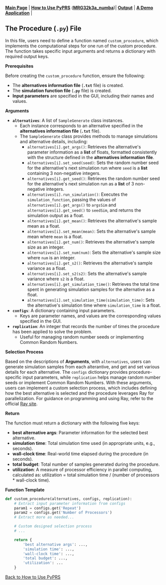 [**Main Page**](../README.md) | [**How to Use PyPRS**](How%20to%20Use%20PyPRS.md) ([**MRG32k3a_numba**](MRG32k3a_numba.md))| [**Output**](Output.md) | [**A Demo Application**](A%20Demo%20Application.md) |

## The Procedure (`.py`) File

In this file, users need to define a function named `custom_procedure`, which implements the computational steps for one run of the custom procedure. The function takes specific input arguments and returns a dictionary with required output keys. 

**Prerequisites**

Before creating the `custom_procedure` function, ensure the following:
- The **alternatives information file** (**`.txt`** file) is created.
- The **simulation function file** (**`.py`** file) is created.
- **Input parameters** are specified in the GUI, including their names and values.

**Arguments**
- **`alternatives`**: A list of `SampleGenerate` class instances.
  - Each instance corresponds to an alternative specified in the **alternatives information file** (**`.txt`** file).
  - The `SampleGenerate` class provides methods to manage simulations and alternative details, including:
    - `alternatives[i].get_args()`: Retrieves the alternative's parameter information as a **list** of floats, formatted consistently with the structure defined in the **alternatives information file**.
    - `alternatives[i].set_seed(seed)`: Sets the random number seed for the alternative's next simulation run where `seed` is a **list** containing 3 non-negative integers.
    - `alternatives[i].get_seed()`: Retrieves the random number seed for the alternative's next simulation run as a **list** of 3 non-negative integers.
    - `alternatives[i].run_simulation()`: Executes the `simulation_function`, passing the values of `alternatives[i].get_args()` to `argsSim` and `alternatives[i].get_seed()` to `seedSim`, and returns the simulation output as a float.
    - `alternatives[i].get_mean()`: Retrieves the alternative's sample mean as a float.
    - `alternatives[i].set_mean(mean)`: Sets the alternative's sample mean where `mean` is a float.
    - `alternatives[i].get_num()`: Retrieves the alternative's sample size as an integer.
    - `alternatives[i].set_num(num)`: Sets the alternative's sample size where `num` is an integer.
    - `alternatives[i].get_s2()`: Retrieves the alternative's sample variance as a float.
    - `alternatives[i].set_s2(s2)`: Sets the alternative's sample variance where `s2` is a float.
    - `alternatives[i].get_simulation_time()`: Retrieves the total time spent in generating simulation samples for the alternative as a float.
    - `alternatives[i].set_simulation_time(simulation_time)`: Sets the alternative's simulation time where `simulation_time` is a float.
- **`configs`**: A dictionary containing input parameters.
  - Keys are parameter names, and values are the corresponding values specified in the GUI.
- **`replication`**: An integer that records the number of times the procedure has been applied to solve the problem.
  - Useful for managing random number seeds or implementing Common Random Numbers.
 
**Selection Process**

Based on the descriptions of **Arguments**, with `alternatives`, users can generate simulation samples from each alterantive, and get and set various details for each alternative. The `configs` dictionary provides procedure-specific input parameters, while `replication` helps manage random number seeds or implement Common Random Numbers. With these arguments, users can implement a custom selection process, which includes defining how the best alternative is selected and the procedure leverages Ray for parallelization. For guidance on programming and using Ray, refer to the official <a href="https://docs.ray.io/en/latest/index.html">Ray site</a>.



**Return**

The function must return a dictionary with the following five keys:
- **best alternative args**: Parameter information for the selected best alternative.
- **simulation time**: Total simulation time used (in appropriate units, e.g., seconds).
- **wall-clock time**: Real-world time elapsed during the procedure (in seconds).
- **total budget**: Total number of samples generated during the procedure.
- **utilization**: A measure of processor efficiency in parallel computing, calculated as:  utilization = total simulation time / (number of processors * wall-clock time).

**Function Template**
```python
def custom_procedure(alternatives, configs, replication):
    # Extract input parameter information from configs
    param1 = configs.get('Repeat')
    param2 = configs.get('Number of Processors')
    # Extract more as needed...

    # Custom designed selection process
    # ...

    return {
        'best alternative args': ...,
        'simulation time': ...,
        'wall-clock time': ...,
        'total budget': ...,
        'utilization': ...
    }
```




<a href="How to Use PyPRS.md#PF">Back to How to Use PyPRS</a>
